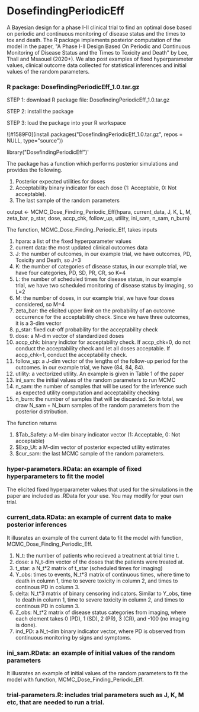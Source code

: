 # DosefindingPeriodicEff
A Bayesian design for a phase I-II clinical trial to find an optimal dose based on periodic and continuous monitoring of disease status and the times to tox and death.  The R package implements posterior computation of the model in the paper, "A Phase I-II Design Based On Periodic and Continuous Monitoring of Disease Status and the Times to Toxicity and Death" by Lee, Thall and Msaouel (2020+).  We also post examples of fixed hyperparameter values, clinical outcome data collected for statistical inferences and initial values of the random parameters.  


### R package: DosefindingPeriodicEff_1.0.tar.gz
STEP 1: download R package file: DosefindingPeriodicEff_1.0.tar.gz

STEP 2: install the package

STEP 3: load the package into your R workspace

![#1589F0](install.packages("DosefindingPeriodicEff_1.0.tar.gz", repos = NULL, type="source"))

library("DosefindingPeriodicEff")'

The package has a function which performs posterior simulations and provides the following.
1. Posterior expected utilities for doses
2. Acceptability binary indicator for each dose (1: Acceptable, 0: Not acceptable).
3. The last sample of the random parameters

output <- MCMC_Dose_Finding_Periodic_Eff(hpara, current_data, J, K, L, M, zeta_bar, p_star, dose, accp_chk, follow_up, utility, ini_sam, n_sam, n_burn)

The function, MCMC_Dose_Finding_Periodic_Eff, takes inputs
1. hpara: a list of the fixed hyperparameter values
2. current data: the most updated clinical outcomes data
3. J: the number of outcomes, in our example trial, we have outcomes, PD, Toxicity and Death, so J=3
4. K: the number of categories of disease status, in our example trial, we have four categories, PD, SD, PR, CR, so K=4
5. L: the number of scheduled times for disease status, in our example trial, we have two scheduled monitoring of disease status by imaging, so L=2
6. M: the number of doses, in our example trial, we have four doses considered, so M=4
7. zeta_bar: the elicited upper limit on the probability of an outcome occurrence for the acceptability check.  Since we have three outcomes, it is a 3-dim vector
8. p_star: fixed cut-off probability for the acceptability check
9. dose: a M-dim vector of standardized doses
10. accp_chk: binary indictor for acceptability check.  If accp_chk=0, do not conduct the acceptability check and let all doses acceptable. If accp_chk=1, conduct the acceptability check.
11. follow_up: a J-dim vector of the lengths of the follow-up period for the outcomes. in our example trial, we have (84, 84, 84).
12. utility: a vectorized utility.  An example is given in Table 1 of the paper
13. ini_sam: the initial values of the random parameters to run MCMC
14. n_sam: the number of samples that will be used for the inference such as expected utility computation and acceptability checking
15. n_burn: the number of samples that will be discarded.  So in total, we draw N_sam + N_burn samples of the random parameters from the posterior distribution.

The function returns
1. $Tab_Safety: a M-dim binary indicator vector (1: Acceptable, 0: Not acceptable)
2. $Exp_Ut: a M-dim vector of posterior expected utility estimates
3. $cur_sam: the last MCMC sample of the random parameters.


### hyper-parameters.RData: an example of fixed hyperparameters to fit the model
The elicited fixed hyperparameter values that used for the simulations in the paper are included as .RData for your use.  You may modify for your own trial.

### current_data.RData: an example of current data to make posterior inferences
It illusrates an example of the current data to fit the model with function, MCMC_Dose_Finding_Periodic_Eff. 
1. N_t: the number of patients who recieved a treatment at trial time t.
2. dose: a N_t-dim vector of the doses that the patients were treated at.
3. t_star: a N_t*2 matrix of t_star (scheduled times for imaging)
4. Y_obs: times to events, N_t*3 matrix of continuous times, where time to death in column 1, time to severe toxicity in column 2, and times to continous PD in column 3.
5. delta: N_t*3 matrix of binary censoring indicators. Similar to Y_obs, time to death in column 1, time to severe toxicity in column 2, and times to continous PD in column 3.
6. Z_obs: N_t*2 matrix of disease status categories from imaging, where each element takes 0 (PD), 1 (SD), 2 (PR), 3 (CR), and -100 (no imaging is done).
7. ind_PD: a N_t-dim binary indicator vector, where PD is observed from continuous monitoring by signs and symptoms.  


### ini_sam.RData: an example of initial values of the random parameters
It illusrates an example of initial values of the random parameters to fit the model with function, MCMC_Dose_Finding_Periodic_Eff. 

### trial-parameters.R: includes trial parameters such as J, K, M etc, that are needed to run a trial.
